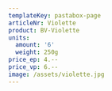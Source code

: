 ```yaml
---
templateKey: pastabox-page
articleNr: Violette
product: BV-Violette
units:
  amount: '6'
  weight: 250g
price_ep: 4.--
price_vp: 6.--
image: /assets/violette.jpg
---
```


